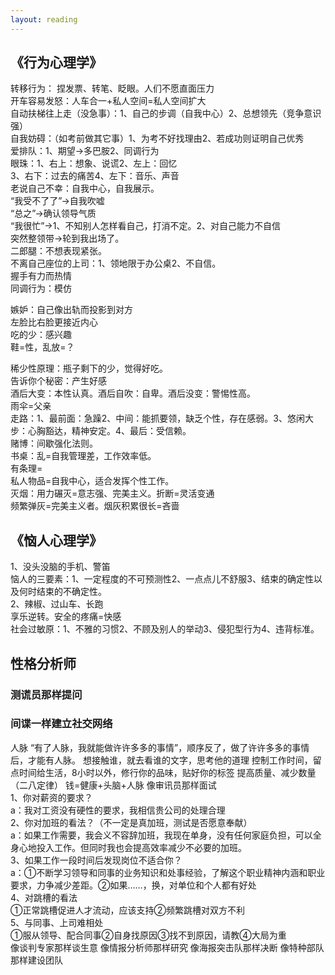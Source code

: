 ```yaml
---
layout: reading
---
```


## 《行为心理学》
转移行为： 捏发票、转笔、眨眼。人们不愿直面压力  
开车容易发怒：人车合一+私人空间=私人空间扩大  
自动扶梯往上走（没急事）：1、自己的步调（自我中心）2、总想领先（竞争意识强）  
自我妨碍：（如考前做其它事）1、为考不好找理由2、若成功则证明自己优秀  
爱排队：1、期望→多巴胺2、同调行为  
眼珠：1、右上：想象、说谎2、左上：回忆  
3、右下：过去的痛苦4、左下：音乐、声音  
老说自己不幸：自我中心，自我展示。  
“我受不了了”→自我吹嘘  
“总之”→确认领导气质  
“我很忙”→1、不知别人怎样看自己，打消不定。2、对自己能力不自信  
突然整领带→轮到我出场了。  
二郎腿：不想表现紧张。  
不离自己座位的上司：1、领地限于办公桌2、不自信。  
握手有力而热情  
同调行为：模仿  

嫉妒：自己像出轨而投影到对方  
左脸比右脸更接近内心  
吃的少：感兴趣  
鞋=性，乱放=？  

稀少性原理：瓶子剩下的少，觉得好吃。  
告诉你个秘密：产生好感  
酒后大变：本性认真。酒后自吹：自卑。酒后没变：警惕性高。  
雨伞=父亲  
走路：1、最前面：急躁2、中间：能抓要领，缺乏个性，存在感弱。3、悠闲大步：心胸豁达，精神安定。4、最后：受信赖。  
赌博：间歇强化法则。  
书桌：乱=自我管理差，工作效率低。  
有条理=  
私人物品=自我中心，适合发挥个性工作。  
灭烟：用力碾灭=意志强、完美主义。折断=灵活变通  
频繁弹灰=完美主义者。烟灰积累很长=吝啬  



## 《恼人心理学》
1、没头没脑的手机、警笛  
恼人的三要素：1、一定程度的不可预测性2、一点点儿不舒服3、结束的确定性以及何时结束的不确定性。  
2、辣椒、过山车、长跑  
享乐逆转。安全的疼痛=快感  
社会过敏原：1、不雅的习惯2、不顾及别人的举动3、侵犯型行为4、违背标准。  

## 性格分析师
### 测谎员那样提问
### 间谍一样建立社交网络
人脉
“有了人脉，我就能做许许多多的事情”，顺序反了，做了许许多多的事情后，才能有人脉。
想接触谁，就去看谁的文字，思考他的道理
控制工作时间，留点时间给生活，8小时以外，修行你的品味，贴好你的标签
提高质量、减少数量（二八定律）
钱=健康+头脑+人脉
像审讯员那样面试  
1、你对薪资的要求？  
a：我对工资没有硬性的要求，我相信贵公司的处理合理  
2、你对加班的看法？（不一定是真加班，测试是否愿意奉献）  
a：如果工作需要，我会义不容辞加班，我现在单身，没有任何家庭负担，可以全身心地投入工作。但同时我也会提高效率减少不必要的加班。  
3、如果工作一段时间后发现岗位不适合你？  
a：①不断学习领导和同事的业务知识和处事经验，了解这个职业精神内涵和职业要求，力争减少差距。②如果……，换，对单位和个人都有好处  
4、对跳槽的看法  
①正常跳槽促进人才流动，应该支持②频繁跳槽对双方不利  
5、与同事、上司难相处  
①服从领导、配合同事②自身找原因③找不到原因，请教④大局为重  
像谈判专家那样谈生意
像情报分析师那样研究
像海报突击队那样决断
像特种部队那样建设团队